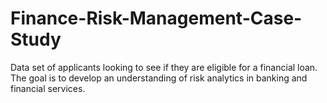 # Finance-Risk-Management-Case-Study
Data set of applicants looking to see if they are eligible for a financial loan. The goal is to develop an understanding of risk analytics in banking and financial services.
